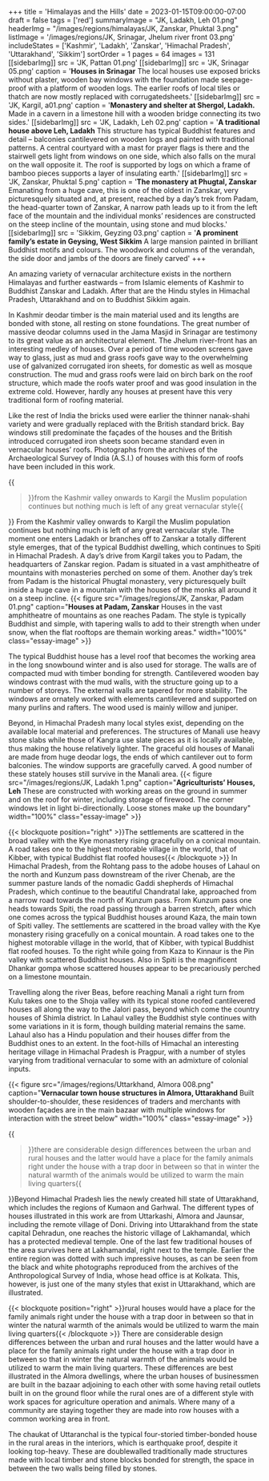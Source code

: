 +++
title = 'Himalayas and the Hills'
date = 2023-01-15T09:00:00-07:00
draft = false
tags = ['red']
summaryImage = "JK, Ladakh, Leh 01.png"
headerImg = "/images/regions/himalayas/JK, Zanskar, Phuktal 3.png"
listImage = '/images/regions/JK, Srinagar, Jhelum river front 03.png'
includeStates = ['Kashmir', 'Ladakh', 'Zanskar', 'Himachal Pradesh', 'Uttarakhand', 'Sikkim']
sortOrder = 1
pages = 64
images = 131
[[sidebarImg]]
src = 'JK, Pattan 01.png'
[[sidebarImg]]
src = 'JK, Srinagar 05.png'
caption = '**Houses in Srinagar** The local houses use exposed bricks without plaster, wooden bay windows with the foundation made seepage-proof with a platform of wooden logs. The earlier roofs of local tiles or thatch are now mostly replaced with corrugatedsheets.'
[[sidebarImg]]
src = 'JK, Kargil, a01.png'
caption = '**Monastery and shelter at Shergol, Ladakh.** Made in a cavern in a limestone hill with a wooden bridge connecting its two sides.'
[[sidebarImg]]
src = 'JK, Ladakh, Leh 02.png'
caption = '**A traditional house above Leh, Ladakh** This structure has typical Buddhist features and detail – balconies cantilevered on wooden logs and painted with traditional patterns. A central courtyard with a mast for prayer flags is there and the stairwell gets light from windows on one side, which also falls on the mural on the wall opposite it. The roof is supported by logs on which a frame of bamboo pieces supports a layer of insulating earth.'
[[sidebarImg]]
src = 'JK, Zanskar, Phuktal 5.png'
caption = '**The monastery at Phugtal, Zanskar** Emanating from a huge cave, this is one of the oldest in Zanskar, very picturesquely situated and, at present, reached by a day’s trek from Padam, the head-quarter town of Zanskar, A narrow path leads up to it from the left face of the mountain and the individual monks’ residences are constructed on the steep incline of the mountain, using stone and mud blocks.'
[[sidebarImg]]
src = 'Sikkim, Geyzing 03.png'
caption = '**A prominent family’s estate in Geysing, West Sikkim** A large mansion painted in brilliant Buddhist motifs and colours. The woodwork and columns of the verandah, the side door and jambs of the doors are finely carved'
+++

An amazing variety of vernacular architecture exists in the northern Himalayas and further eastwards – from Islamic elements of Kashmir to Buddhist Zanskar and Ladakh. After that are the Hindu styles in Himachal Pradesh, Uttarakhand and on to Buddhist Sikkim again.

In Kashmir deodar timber is the main material used and its lengths are bonded with stone, all resting on stone foundations. The great number of massive deodar columns used in the Jama Masjid in Srinagar are testimony to its great value as an architectural element. The Jhelum river-front has an interesting medley of houses. Over a period of time wooden screens gave way to glass, just as mud and grass roofs gave way to the overwhelming use of galvanized corrugated iron sheets, for domestic as well as mosque construction. The mud and grass roofs were laid on birch bark on the roof structure, which made the roofs water proof and was good insulation in the extreme cold. However, hardly any houses at present have this very traditional form of roofing material.

Like the rest of India the bricks used were earlier the thinner nanak-shahi variety and were gradually replaced with the British standard brick. Bay windows still predominate the façades of the houses and the British introduced corrugated iron sheets soon became standard even in vernacular houses’ roofs. Photographs from the archives of the Archaeological Survey of India (A.S.I.) of houses with this form of roofs have been included in this work.

{{<blockquote position="left">}}from the Kashmir valley onwards to Kargil the Muslim population continues but nothing much is left of any great vernacular style{{</blockquote>}} From the Kashmir valley onwards to Kargil the Muslim population continues but nothing much is left of any great vernacular style. The moment one enters Ladakh or branches off to Zanskar a totally different style emerges, that of the typical Buddhist dwelling, which continues to Spiti in Himachal Pradesh. A day’s drive from Kargil takes you to Padam, the headquarters of Zanskar region. Padam is situated in a vast amphitheatre of mountains with monasteries perched on some of them. Another day’s trek from Padam is the historical Phugtal monastery, very picturesquely built inside a huge cave in a mountain with the houses of the monks all around it on a steep incline. {{< figure src="/images/regions/JK, Zanskar, Padam 01.png" caption="**Houses at Padam, Zanskar** Houses in the vast amphitheatre of mountains as one reaches Padam. The style is typically Buddhist and simple, with tapering walls to add to their strength when under snow, when the flat rooftops are themain working areas." width="100%" class="essay-image" >}}

The typical Buddhist house has a level roof that becomes the working area in the long snowbound winter and is also used for storage. The walls are of compacted mud with timber bonding for strength. Cantilevered wooden bay windows contrast with the mud walls, with the structure going up to a number of storeys. The external walls are tapered for more stability. The windows are ornately worked with elements cantilevered and supported on many purlins and rafters. The wood used is mainly willow and juniper.

Beyond, in Himachal Pradesh many local styles exist, depending on the available local material and preferences. The structures of Manali use heavy stone slabs while those of Kangra use slate pieces as it is locally available, thus making the house relatively lighter. The graceful old houses of Manali are made from huge deodar logs, the ends of which cantilever out to form balconies. The window supports are gracefully carved. A good number of these stately houses still survive in the Manali area. {{< figure src="/images/regions/JK, Ladakh 1.png" caption="**Agriculturists’ Houses, Leh** These are constructed with working areas on the ground in summer and on the roof for winter, including storage of firewood. The corner windows let in light bi-directionally. Loose stones make up the boundary" width="100%" class="essay-image" >}}

{{< blockquote position="right" >}}The settlements are scattered in the broad valley with the Kye monastery rising gracefully on a conical mountain. A road takes one to the highest motorable village in the world, that of Kibber, with typical Buddhist flat roofed houses{{< /blockquote >}} In Himachal Pradesh, from the Rohtang pass to the adobe houses of Lahaul on the north and Kunzum pass downstream of the river Chenab, are the summer pasture lands of the nomadic Gaddi shepherds of Himachal Pradesh, which continue to the beautiful Chandratal lake, approached from a narrow road towards the north of Kunzum pass. From Kunzum pass one heads towards Spiti, the road passing through a barren stretch, after which one comes across the typical Buddhist houses around Kaza, the main town of Spiti valley. The settlements are scattered in the broad valley with the Kye monastery rising gracefully on a conical mountain. A road takes one to the highest motorable village in the world, that of Kibber, with typical Buddhist flat roofed houses. To the right while going from Kaza to Kinnaur is the Pin valley with scattered Buddhist houses. Also in Spiti is the magnificent Dhankar gompa whose scattered houses appear to be precariously perched on a limestone mountain.

Travelling along the river Beas, before reaching Manali a right turn from Kulu takes one to the Shoja valley with its typical stone roofed cantilevered houses all along the way to the Jalori pass, beyond which come the country houses of Shimla district. In Lahaul valley the Buddhist style continues with some variations in it is form, though building material remains the same. Lahaul also has a Hindu population and their houses differ from the Buddhist ones to an extent. In the foot-hills of Himachal an interesting heritage village in Himachal Pradesh is Pragpur, with a number of styles varying from traditional vernacular to some with an admixture of colonial inputs.

{{< figure src="/images/regions/Uttarkhand, Almora 008.png" caption="**Vernacular town house structures in Almora, Uttarakhand** Built shoulder-to-shoulder, these residences of traders and merchants with wooden façades are in the main bazaar with multiple windows for interaction with the street below" width="100%" class="essay-image" >}}

{{<blockquote position="left">}}there are considerable design differences between the urban and rural houses and the latter would have a place for the family animals right under the house with a trap door in between so that in winter the natural warmth of the animals would be utilized to warm the main living quarters{{</blockquote>}}Beyond Himachal Pradesh lies the newly created hill state of Uttarakhand, which includes the regions of Kumaon and Garhwal. The different types of houses illustrated in this work are from Uttarkashi, Almora and Jaunsar, including the remote village of Doni. Driving into Uttarakhand from the state capital Dehradun, one reaches the historic village of Lakhamandal, which has a protected medieval temple. One of the last few traditional houses of the area survives here at Lakhamandal, right next to the temple. Earlier the entire region was dotted with such impressive houses, as can be seen from the black and white photographs reproduced from the archives of the Anthropological Survey of India, whose head office is at Kolkata. This, however, is just one of the many styles that exist in Uttarakhand, which are illustrated. 

{{< blockquote position="right" >}}rural houses would have a place for the family animals right under the house with a trap door in between so that in winter the natural warmth of the animals would be utilized to warm the main living quarters{{< /blockquote >}} There are considerable design differences between the urban and rural houses and the latter would have a place for the family animals right under the house with a trap door in between so that in winter the natural warmth of the animals would be utilized to warm the main living quarters. These differences are best illustrated in the Almora dwellings, where the urban houses of businessmen are built in the bazaar adjoining to each other with some having retail outlets built in on the ground floor while the rural ones are of a different style with work spaces for agriculture operation and animals. Where many of a community are staying together they are made into row houses with a common working area in front.

The chaukat of Uttaranchal is the typical four-storied timber-bonded house in the rural areas in the interiors, which is earthquake proof, despite it looking top-heavy. These are doublewalled traditionally made structures made with local timber and stone blocks bonded for strength, the space in between the two walls being filled by stones.
